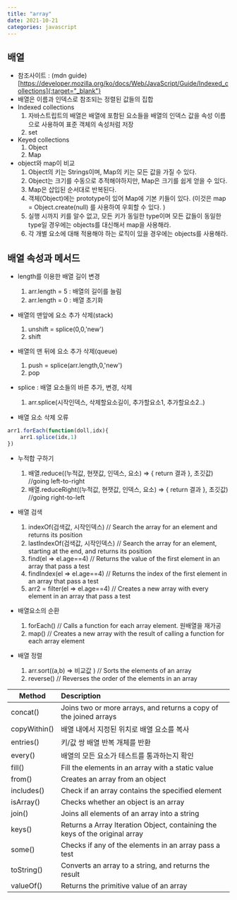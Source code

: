 ```yaml
---
title: "array"
date: 2021-10-21
categories: javascript  
---
```


## 배열  
* 참조사이트 : (mdn guide)[https://developer.mozilla.org/ko/docs/Web/JavaScript/Guide/Indexed_collections]{:target="_blank"} 
* 배열은 이름과 인덱스로 참조되는 정렬된 값들의 집합
* Indexed collections
  1. 자바스트립트의 배열은 배열에 포함된 요소들을 배열의 인덱스 값을 속성 이름으로 사용하여 표준 객체의 속성처럼 저장
  2. set
* Keyed collections
  1. Object
  2. Map
* object와 map이 비교
  1. Object의 키는 Strings이며, Map의 키는 모든 값을 가질 수 있다.
  2. Object는 크기를 수동으로 추적해야하지만, Map은 크기를 쉽게 얻을 수 있다.
  3. Map은 삽입된 순서대로 반복된다.
  4. 객체(Object)에는 prototype이 있어 Map에 기본 키들이 있다. (이것은 map = Object.create(null) 를 사용하여 우회할 수 있다. )  
  5. 실행 시까지 키를 알수 없고, 모든 키가 동일한 type이며 모든 값들이 동일한 type일 경우에는 objects를  대신해서 map을 사용해라. 
  6. 각 개별 요소에 대해 적용해야 하는 로직이 있을 경우에는 objects를 사용해라.   

## 배열 속성과 메서드
* length를 이용한 배열 길이 변경
  1. arr.length = 5 : 배열의 길이를 늘림
  2. arr.length = 0 : 배열 초기화

* 배열의 맨앞에 요소 추가 삭제(stack)
  1. unshift  = splice(0,0,'new')
  2. shift

* 배열의 맨 뒤에 요소 추가 삭제(queue)  
  1. push  =  splice(arr.length,0,'new')
  2. pop

* splice : 배열 요소들의 바른 추가, 변경, 삭제
  1. arr.splice(시작인덱스, 삭제할요소길이, 추가할요소1, 추가할요소2..)  

* 배열 요소 삭제 오류
```js
arr1.forEach(function(doll,idx){
    arr1.splice(idx,1)
})
````
* 누적합 구하기
  1. 배열.reduce((누적값, 현잿값, 인덱스, 요소) => { return 결과 }, 초깃값)       //going left-to-right
  2. 배열.reduceRight((누적값, 현잿값, 인덱스, 요소) => { return 결과 }, 초깃값)  //going right-to-left

* 배열 검색
  1. indexOf(검색값, 시작인덱스)	      // Search the array for an element and returns its position
  2. lastIndexOf(검색값, 시작인덱스)	  // Search the array for an element, starting at the end, and returns its position
  3. find(el => el.age==4)	            // Returns the value of the first element in an array that pass a test  
  4. findIndex(el => el.age==4)	      // Returns the index of the first element in an array that pass a test   
  5. arr2 = filter(el => el.age==4)    // Creates a new array with every element in an array that pass a test

* 배열요소의 순환
  1. forEach()	     // Calls a function for each array element. 원배열을 재가공
  2. map()   	     // Creates a new array with the result of calling a function for each array element

* 배열 정렬
  1. arr.sort((a,b) => 비교값 )	    // Sorts the elements of an array 
  2. reverse()	                      // Reverses the order of the elements in an array 


| Method        |	Description                                                         |
| ------------- | :----------------------------------------------------------------   |  
| concat()	    | Joins two or more arrays, and returns a copy of the joined arrays   |
| copyWithin()	| 배열 내에서 지정된 위치로 배열 요소를 복사                          |
| entries()     | 키/값 쌍 배열 반복 개체를 반환                                      |
| every()       | 배열의 모든 요소가 테스트를 통과하는지 확인                         |
| fill()	      | Fill the elements in an array with a static value                   |  
| from()	      | Creates an array from an object                                     | 
| includes()	  | Check if an array contains the specified element                    | 
| isArray()	    | Checks whether an object is an array                                | 
| join()	      | Joins all elements of an array into a string                        | 
| keys()	      | Returns a Array Iteration Object, containing the keys of the original array |
| some()	      | Checks if any of the elements in an array pass a test               |  
| toString()	  | Converts an array to a string, and returns the result               |  
| valueOf()	    | Returns the primitive value of an array                             |   

